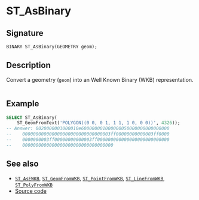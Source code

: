 # ST_AsBinary

## Signature

```sql
BINARY ST_AsBinary(GEOMETRY geom);
```

## Description

Convert a geometry (`geom`) into an Well Known Binary (WKB) representation.

```{include} sfs-1-2-1.md
```

## Example

```sql
SELECT ST_AsBinary(
    ST_GeomFromText('POLYGON((0 0, 0 1, 1 1, 1 0, 0 0))', 4326));
-- Answer: 0020000003000010e600000001000000050000000000000000
--    000000000000000000000000000000003ff00000000000003ff0000
--    0000000003ff00000000000003ff000000000000000000000000000
--    0000000000000000000000000000000000
```

## See also

* [`ST_AsEWKB`](../ST_AsEWKB), [`ST_GeomFromWKB`](../ST_GeomFromWKB), [`ST_PointFromWKB`](../ST_PointFromWKB), [`ST_LineFromWKB`](../ST_LineFromWKB), [`ST_PolyFromWKB`](../ST_PolyFromWKB)
* <a href="https://github.com/orbisgis/h2gis/blob/master/h2gis-functions/src/main/java/org/h2gis/functions/spatial/convert/ST_AsBinary.java" target="_blank">Source code</a>
